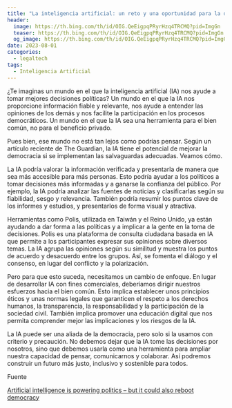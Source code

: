 ```yaml
---
title: "La inteligencia artificial: un reto y una oportunidad para la democracia"
header:
  image: https://th.bing.com/th/id/OIG.QeEigpqPRyrHzq4TRCMQ?pid=ImgGn
  teaser: https://th.bing.com/th/id/OIG.QeEigpqPRyrHzq4TRCMQ?pid=ImgGn
  og_image: https://th.bing.com/th/id/OIG.QeEigpqPRyrHzq4TRCMQ?pid=ImgGn
date: 2023-08-01
categories:
  - legaltech
tags:
  - Inteligencia Artificial
---
```


¿Te imaginas un mundo en el que la inteligencia artificial (IA) nos ayude a tomar mejores decisiones políticas? Un mundo en el que la IA nos proporcione información fiable y relevante, nos ayude a entender las opiniones de los demás y nos facilite la participación en los procesos democráticos. Un mundo en el que la IA sea una herramienta para el bien común, no para el beneficio privado.

Pues bien, ese mundo no está tan lejos como podrías pensar. Según un artículo reciente de The Guardian, la IA tiene el potencial de mejorar la democracia si se implementan las salvaguardas adecuadas. Veamos cómo.

La IA podría valorar la información verificada y presentarla de manera que sea más accesible para más personas. Esto podría ayudar a los políticos a tomar decisiones más informadas y a ganarse la confianza del público. Por ejemplo, la IA podría analizar las fuentes de noticias y clasificarlas según su fiabilidad, sesgo y relevancia. También podría resumir los puntos clave de los informes y estudios, y presentarlos de forma visual y atractiva.

Herramientas como Polis, utilizada en Taiwán y el Reino Unido, ya están ayudando a dar forma a las políticas y a implicar a la gente en la toma de decisiones. Polis es una plataforma de consulta ciudadana basada en IA que permite a los participantes expresar sus opiniones sobre diversos temas. La IA agrupa las opiniones según su similitud y muestra los puntos de acuerdo y desacuerdo entre los grupos. Así, se fomenta el diálogo y el consenso, en lugar del conflicto y la polarización.

Pero para que esto suceda, necesitamos un cambio de enfoque. En lugar de desarrollar IA con fines comerciales, deberíamos dirigir nuestros esfuerzos hacia el bien común. Esto implica establecer unos principios éticos y unas normas legales que garanticen el respeto a los derechos humanos, la transparencia, la responsabilidad y la participación de la sociedad civil. También implica promover una educación digital que nos permita comprender mejor las implicaciones y los riesgos de la IA.

La IA puede ser una aliada de la democracia, pero solo si la usamos con criterio y precaución. No debemos dejar que la IA tome las decisiones por nosotros, sino que debemos usarla como una herramienta para ampliar nuestra capacidad de pensar, comunicarnos y colaborar. Así podremos construir un futuro más justo, inclusivo y sostenible para todos.

Fuente

[Artificial intelligence is powering politics – but it could also reboot democracy](https://www.theguardian.com/commentisfree/2023/jul/28/artificial-intelligence-powering-politics-reboot-democracy)